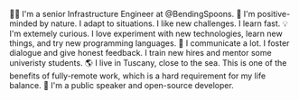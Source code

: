 🧑‍💻 I'm a senior Infrastructure Engineer at @BendingSpoons.
🙌 I'm positive-minded by nature. I adapt to situations. I like new challenges. I learn fast.
💡 I'm extemely curious. I love experiment with new technologies, learn new things, and try new programming languages.
💬 I communicate a lot. I foster dialogue and give honest feedback. I train new hires and mentor some univeristy students.
🌎 I live in Tuscany, close to the sea. This is one of the benefits of fully-remote work, which is a hard requirement for my life balance.
🤹 I'm a public speaker and open-source developer.

